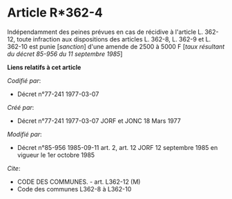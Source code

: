# Article R*362-4

Indépendamment des peines prévues en cas de récidive à l'article L. 362-12, toute infraction aux dispositions des articles L.
362-8, L. 362-9 et L. 362-10 est punie [*sanction*] d'une amende de 2500 à 5000 F [*taux résultant du décret 85-956 du 11
septembre 1985*]

**Liens relatifs à cet article**

_Codifié par_:

  - Décret n°77-241 1977-03-07

_Créé par_:

  - Décret n°77-241 1977-03-07 JORF et JONC 18 Mars 1977

_Modifié par_:

  - Décret n°85-956 1985-09-11 art. 2, art. 12 JORF 12 septembre 1985   en vigueur le 1er octobre 1985

_Cite_:

  - CODE DES COMMUNES. - art. L362-12 (M)
  - Code des communes L362-8 à L362-10
